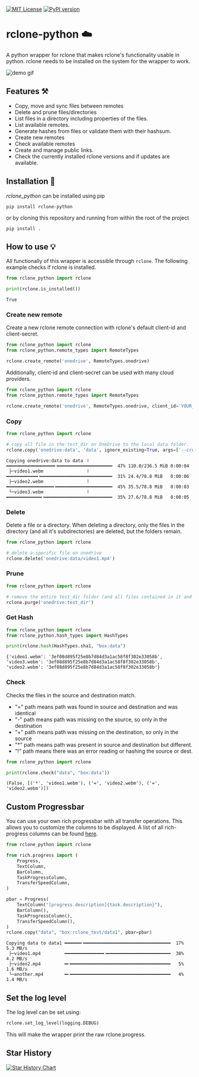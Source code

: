 [![MIT License](https://img.shields.io/badge/License-MIT-green.svg)](https://choosealicense.com/licenses/mit/)
[![PyPI version](https://badge.fury.io/py/rclone-python.svg)](https://badge.fury.io/py/rclone-python)

# rclone-python ☁️

A python wrapper for rclone that makes rclone's functionality usable in python.
rclone needs to be installed on the system for the wrapper to work.

![demo gif](https://raw.githubusercontent.com/Johannes11833/rclone_python/master/demo/demo.gif)

## Features ⚒️

- Copy, move and sync files between remotes
- Delete and prune files/directories
- List files in a directory including properties of the files.
- List available remotes.
- Generate hashes from files or validate them with their hashsum.
- Create new remotes
- Check available remotes
- Create and manage public links.
- Check the currently installed rclone versions and if updates are available.

## Installation 💾

_rclone_python_ can be installed using pip

```shell
pip install rclone-python
```

or by cloning this repository and running from within the root of the project

```shell
pip install .
```

## How to use 💡

All functionally of this wrapper is accessible through `rclone`.
The following example checks if rclone is installed.

```python
from rclone_python import rclone

print(rclone.is_installed())
```

```console
True
```
### Create new remote

Create a new rclone remote connection with rclone's default client-id and client-secret.

```python
from rclone_python import rclone
from rclone_python.remote_types import RemoteTypes

rclone.create_remote('onedrive', RemoteTypes.onedrive)
```

Additionally, client-id and client-secret can be used with many cloud providers.

```python
from rclone_python import rclone
from rclone_python.remote_types import RemoteTypes

rclone.create_remote('onedrive', RemoteTypes.onedrive, client_id='YOUR_CLIENT_ID', client_secret='YOUR_CLIENT_SECRET')
```

### Copy

```python
from rclone_python import rclone

# copy all file in the test_dir on OneDrive to the local data folder.
rclone.copy('onedrive:data', 'data', ignore_existing=True, args=['--create-empty-src-dirs'])
```


```console
Copying onedrive:data to data ⠸ ━━━━━━━━━━━━━━━━━━╸━━━━━━━━━━━━━━━━━━━━━  47% 110.0/236.5 MiB 0:00:04
 ├─video1.webm                ⠸ ━━━━━━━━━━━━╺━━━━━━━━━━━━━━━━━━━━━━━━━━━  31% 24.4/78.8 MiB   0:00:06
 ├─video2.webm                ⠸ ━━━━━━━━━━━━━━━━━━╺━━━━━━━━━━━━━━━━━━━━━  45% 35.5/78.8 MiB   0:00:03
 └─video3.webm                ⠸ ━━━━━━━━━━━━━╸━━━━━━━━━━━━━━━━━━━━━━━━━━  35% 27.6/78.8 MiB   0:00:05
```

### Delete

Delete a file or a directory. When deleting a directory, only the files in the directory (and all it's subdirectories)
are deleted, but the folders remain.

```python
from rclone_python import rclone

# delete a specific file on onedrive
rclone.delete('onedrive:data/video1.mp4')

```

### Prune

```python
from rclone_python import rclone

# remove the entire test_dir folder (and all files contained in it and it's subdirectories) on onedrive
rclone.purge('onedrive:test_dir')
```

### Get Hash
```python
from rclone_python import rclone
from rclone_python.hash_types import HashTypes

print(rclone.hash(HashTypes.sha1, "box:data")
```
```console
{'video1.webm': '3ef08d895f25e8b7d84d3a1ac58f8f302e33058b', 'video3.webm': '3ef08d895f25e8b7d84d3a1ac58f8f302e33058b', 'video2.webm': '3ef08d895f25e8b7d84d3a1ac58f8f302e33058b'}
```

### Check
Checks the files in the source and destination match.
  - "=" path means path was found in source and destination and was identical
  - "-" path means path was missing on the source, so only in the destination
  - "+" path means path was missing on the destination, so only in the source
  - "*" path means path was present in source and destination but different.
  - "!" path means there was an error reading or hashing the source or dest.
```python
from rclone_python import rclone

print(rclone.check("data", "box:data"))
```
```console
(False, [('*', 'video1.webm'), ('=', 'video2.webm'), ('=', 'video2.webm')])
```

## Custom Progressbar
You can use your own rich progressbar with all transfer operations.
This allows you to customize the columns to be displayed.
A list of all rich-progress columns can be found [here](https://rich.readthedocs.io/en/stable/progress.html#columns).

```python
from rclone_python import rclone

from rich.progress import (
    Progress,
    TextColumn,
    BarColumn,
    TaskProgressColumn,
    TransferSpeedColumn,
)

pbar = Progress(
    TextColumn("[progress.description]{task.description}"),
    BarColumn(),
    TaskProgressColumn(),
    TransferSpeedColumn(),
)
rclone.copy("data", "box:rclone_test/data1", pbar=pbar)
```

```console
Copying data to data1 ━━━━━━╸━━━━━━━━━━━━━━━━━━━━━━━━━━━━━━━━━  17% 5.3 MB/s                                                                                                            
 ├─video1.mp4         ━━━━━━━━━━━━━━━╺━━━━━━━━━━━━━━━━━━━━━━━━  38% 4.2 MB/s                                                                                                            
 ├─video2.mp4         ━╸━━━━━━━━━━━━━━━━━━━━━━━━━━━━━━━━━━━━━━   5% 1.6 MB/s
 └─another.mp4        ━╸━━━━━━━━━━━━━━━━━━━━━━━━━━━━━━━━━━━━━━   4% 1.4 MB/s
```

## Set the log level
The log level can be set using: 
```python
rclone.set_log_level(logging.DEBUG)
```
This will make the wrapper print the raw rclone progress. 


## Star History

[![Star History Chart](https://api.star-history.com/svg?repos=Johannes11833/rclone_python&type=Date)](https://star-history.com/#Johannes11833/rclone_python&Date)
